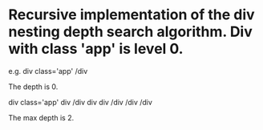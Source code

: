 # Recursive implementation of the div nesting depth search algorithm. Div with class 'app' is level 0.

e.g.
div class='app'
/div

The depth is 0.

div class='app'
  div /div <!-- 1 -->
  div  <!-- 1 -->
    div /div <!-- 2 -->
  /div 
/div

The max depth is 2.
